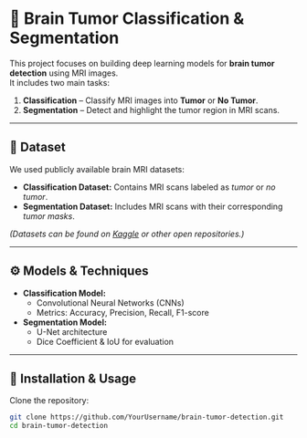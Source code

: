 # 🧠 Brain Tumor Classification & Segmentation

This project focuses on building deep learning models for **brain tumor detection** using MRI images.  
It includes two main tasks:
1. **Classification** – Classify MRI images into **Tumor** or **No Tumor**.
2. **Segmentation** – Detect and highlight the tumor region in MRI scans.

---

## 📌 Dataset
We used publicly available brain MRI datasets:
- **Classification Dataset:** Contains MRI scans labeled as *tumor* or *no tumor*.  
- **Segmentation Dataset:** Includes MRI scans with their corresponding *tumor masks*.  

*(Datasets can be found on [Kaggle](https://www.kaggle.com/) or other open repositories.)*

---

## ⚙️ Models & Techniques
- **Classification Model:**
  - Convolutional Neural Networks (CNNs)
  - Metrics: Accuracy, Precision, Recall, F1-score
- **Segmentation Model:**
  - U-Net architecture
  - Dice Coefficient & IoU for evaluation

---

## 🚀 Installation & Usage
Clone the repository:
```bash
git clone https://github.com/YourUsername/brain-tumor-detection.git
cd brain-tumor-detection
